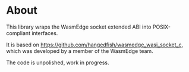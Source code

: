# About

This library wraps the WasmEdge socket extended ABI into POSIX-compliant interfaces.

It is based on https://github.com/hangedfish/wasmedge_wasi_socket_c, which was developed by a member of the WasmEdge team.

The code is unpolished, work in progress.
